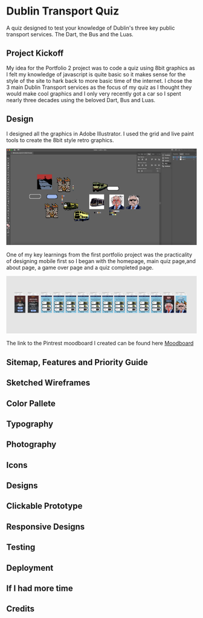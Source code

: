 # Dublin Transport Quiz

A quiz designed to test your knowledge of Dublin's three key public transport services. The Dart, the Bus and the Luas.

## Project Kickoff

My idea for the Portfolio 2 project was to code a quiz using 8bit graphics as I felt my knowledge of javascript is quite basic so it makes sense for the style of the site to hark back to more basic time of the internet. I chose the 3 main Dublin Transport services as the focus of my quiz as I thought they would make cool graphics and I only very recently got a car so I spent nearly three decades using the beloved Dart, Bus and Luas. 

## Design

I designed all the graphics in Adobe Illustrator. I used the grid and live paint tools to create the 8bit style retro graphics. 

![Graphics](/assets/images/graphics.png)

One of my key learnings from the first portfolio project was the practicality of designing mobile first so I began with the homepage, main quiz page,and about page, a game over page and a quiz completed page. 

![Mobile Screens](/assets/images/mobile_screens.png)

The link to the Pintrest moodboard I created can be found here [Moodboard](https://pin.it/nPuxeAm)

## Sitemap, Features and Priority Guide


## Sketched Wireframes


## Color Pallete 

## Typography

## Photography


## Icons


## Designs


## Clickable Prototype


## Responsive Designs


## Testing

## Deployment

## If I had more time

## Credits









